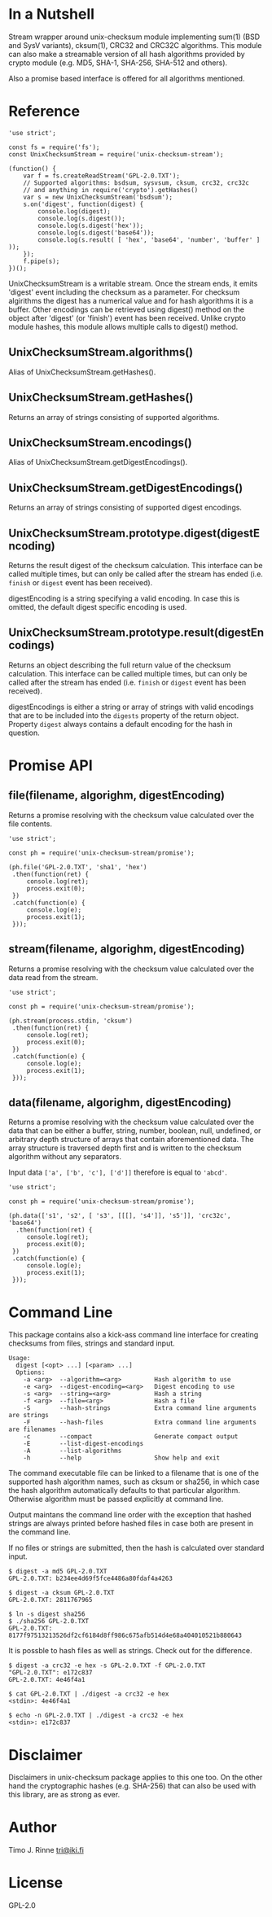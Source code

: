 In a Nutshell
=============

Stream wrapper around unix-checksum module implementing sum(1) (BSD
and SysV variants), cksum(1), CRC32 and CRC32C algorithms. This
module can also make a streamable version of all hash algorithms
provided by crypto module (e.g. MD5, SHA-1, SHA-256, SHA-512 and
others).

Also a promise based interface is offered for all algorithms
mentioned.


Reference
=========

```
'use strict';

const fs = require('fs');
const UnixChecksumStream = require('unix-checksum-stream');

(function() {
    var f = fs.createReadStream('GPL-2.0.TXT');
    // Supported algorithms: bsdsum, sysvsum, cksum, crc32, crc32c
    // and anything in require('crypto').getHashes()
    var s = new UnixChecksumStream('bsdsum');
    s.on('digest', function(digest) {
        console.log(digest);
        console.log(s.digest());
        console.log(s.digest('hex'));
        console.log(s.digest('base64'));
        console.log(s.result( [ 'hex', 'base64', 'number', 'buffer' ] ));
    });
    f.pipe(s);
})();
```

UnixChecksumStream is a writable stream. Once the stream ends, it
emits 'digest' event including the checksum as a parameter. For
checksum algirithms the digest has a numerical value and for hash
algorithms it is a buffer.  Other encodings can be retrieved using
digest() method on the object after 'digest' (or 'finish') event has
been received. Unlike crypto module hashes, this module allows
multiple calls to digest() method.

UnixChecksumStream.algorithms()
-------------------------------

Alias of UnixChecksumStream.getHashes().

UnixChecksumStream.getHashes()
------------------------------

Returns an array of strings consisting of supported algorithms.

UnixChecksumStream.encodings()
------------------------------

Alias of UnixChecksumStream.getDigestEncodings().

UnixChecksumStream.getDigestEncodings()
---------------------------------------

Returns an array of strings consisting of supported digest encodings.

UnixChecksumStream.prototype.digest(digestEncoding)
---------------------------------------------------

Returns the result digest of the checksum calculation. This interface
can be called multiple times, but can only be called after
the stream has ended (i.e. `finish` or `digest` event has been
received).

digestEncoding is a string specifying a valid encoding. In case this
is omitted, the default digest specific encoding is used.

UnixChecksumStream.prototype.result(digestEncodings)
----------------------------------------------------

Returns an object describing the full return value of the checksum
calculation. This interface can be called multiple times, but can only
be called after the stream has ended (i.e. `finish` or `digest` event
has been received).

digestEncodings is either a string or array of strings with valid
encodings that are to be included into the `digests` property of the
return object. Property `digest` always contains a default encoding
for the hash in question.


Promise API
===========

file(filename, algorighm, digestEncoding)
-----------------------------------------

Returns a promise resolving with the checksum value calculated over
the file contents.

```
'use strict';

const ph = require('unix-checksum-stream/promise');

(ph.file('GPL-2.0.TXT', 'sha1', 'hex')
 .then(function(ret) {
	 console.log(ret);
	 process.exit(0);
 })
 .catch(function(e) {
	 console.log(e);
	 process.exit(1);
 }));
```

stream(filename, algorighm, digestEncoding)
-------------------------------------------

Returns a promise resolving with the checksum value calculated over
the data read from the stream.

```
'use strict';

const ph = require('unix-checksum-stream/promise');

(ph.stream(process.stdin, 'cksum')
 .then(function(ret) {
	 console.log(ret);
	 process.exit(0);
 })
 .catch(function(e) {
	 console.log(e);
	 process.exit(1);
 }));
```

data(filename, algorighm, digestEncoding)
-----------------------------------------

Returns a promise resolving with the checksum value calculated over
the data that can be either a buffer, string, number, boolean, null,
undefined, or arbitrary depth structure of arrays that contain
aforementioned data. The array structure is traversed depth first and
is written to the checksum algorithm without any separators.

Input data `['a', ['b', 'c'], ['d']]` therefore is equal to `'abcd'`.

```
'use strict';

const ph = require('unix-checksum-stream/promise');

(ph.data(['s1', 's2', [ 's3', [[[], 's4']], 's5']], 'crc32c', 'base64')
  .then(function(ret) {
	 console.log(ret);
	 process.exit(0);
 })
 .catch(function(e) {
	 console.log(e);
	 process.exit(1);
 }));
```


Command Line
============

This package contains also a kick-ass command line interface for
creating checksums from files, strings and standard input.

```
Usage:
  digest [<opt> ...] [<param> ...]
  Options:
    -a <arg>  --algorithm=<arg>         Hash algorithm to use
    -e <arg>  --digest-encoding=<arg>   Digest encoding to use
    -s <arg>  --string=<arg>            Hash a string
    -f <arg>  --file=<arg>              Hash a file
    -S        --hash-strings            Extra command line arguments are strings
    -F        --hash-files              Extra command line arguments are filenames
    -c        --compact                 Generate compact output
    -E        --list-digest-encodings
    -A        --list-algorithms
    -h        --help                    Show help and exit
```

The command executable file can be linked to a filename that is one of
the supported hash algorithm names, such as cksum or sha256, in which
case the hash algorithm automatically defaults to that particular
algorithm. Otherwise algorithm must be passed explicitly at command
line.

Output maintans the command line order with the exception that hashed
strings are always printed before hashed files in case both are
present in the command line.

If no files or strings are submitted, then the hash is calculated over
standard input.

```
$ digest -a md5 GPL-2.0.TXT
GPL-2.0.TXT: b234ee4d69f5fce4486a80fdaf4a4263

$ digest -a cksum GPL-2.0.TXT
GPL-2.0.TXT: 2811767965

$ ln -s digest sha256
$ ./sha256 GPL-2.0.TXT
GPL-2.0.TXT: 8177f97513213526df2cf6184d8ff986c675afb514d4e68a404010521b880643
```

It is possble to hash files as well as strings. Check out for the difference.

```
$ digest -a crc32 -e hex -s GPL-2.0.TXT -f GPL-2.0.TXT
"GPL-2.0.TXT": e172c837
GPL-2.0.TXT: 4e46f4a1

$ cat GPL-2.0.TXT | ./digest -a crc32 -e hex
<stdin>: 4e46f4a1

$ echo -n GPL-2.0.TXT | ./digest -a crc32 -e hex
<stdin>: e172c837
```


Disclaimer
==========

Disclaimers in unix-checksum package applies to this one too. On the
other hand the cryptographic hashes (e.g. SHA-256) that can also be
used with this library, are as strong as ever.


Author
======

Timo J. Rinne <tri@iki.fi>


License
=======

GPL-2.0
